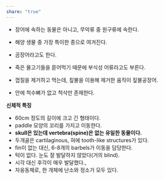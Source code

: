 ```yaml
---
share: "true"
---
```

- 장어에 속하는 동물은 아니고, 무악류 중 원구류에 속한다.
- 해양 생물 중 가장 특이한 종으로 여겨진다.

- 곰장어라고도 한다.
- 죽은 물고기들을 뜯어먹기 때문에 부식성 어류라고도 부른다.
- 껍질을 제거하고 먹는데, 짚불을 이용해 제거한 움직이 짚불공장어.
- 안에 척수뼈가 없고 척삭만 존재한다.

**신체적 특징**
- 60cm 정도의 길이에 크고 긴 형태이다.
- paddle 모양의 꼬리를 가지고 이동한다.
- **skull은 있는데 vertebra(spine)은 없는 유일한 동물이다.**
- 두개골은 cartilaginous, 혀에 tooth-like structures가 있다.
- fin이 없는 대신, 6-8개의 barbels가 이동을 담당한다.
- 턱이 없다. 눈도 잘 발달하지 않았다(거의 blind).
- 시각 대신 후각이 매우 발달했다.,
- 자웅동체로, 한 개체에 난소와 정소가 모두 있다.
